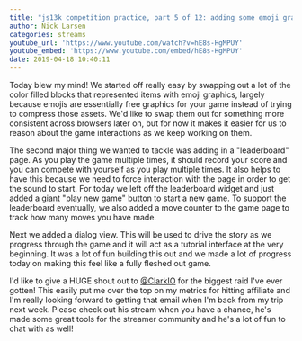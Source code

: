 ```yaml
---
title: "js13k competition practice, part 5 of 12: adding some emoji graphics, a menu screen and a dialog interface (day 32)"
author: Nick Larsen
categories: streams
youtube_url: 'https://www.youtube.com/watch?v=hE8s-HgMPUY'
youtube_embed: 'https://www.youtube.com/embed/hE8s-HgMPUY'
date: 2019-04-18 10:40:11
---
```


Today blew my mind!  We started off really easy by swapping out a lot of the color filled blocks that represented items with emoji graphics, largely because emojis are essentially free graphics for your game instead of trying to compress those assets.  We'd like to swap them out for something more consistent across browsers later on, but for now it makes it easier for us to reason about the game interactions as we keep working on them.

The second major thing we wanted to tackle was adding in a "leaderboard" page.  As you play the game multiple times, it should record your score and you can compete with yourself as you play multiple times.  It also helps to have this because we need to force interaction with the page in order to get the sound to start.  For today we left off the leaderboard widget and just added a giant "play new game" button to start a new game.  To support the leaderboard eventually, we also added a move counter to the game page to track how many moves you have made.

Next we added a dialog view.  This will be used to drive the story as we progress through the game and it will act as a tutorial interface at the very beginning.  It was a lot of fun building this out and we made a lot of progress today on making this feel like a fully fleshed out game.

I'd like to give a HUGE shout out to [@ClarkIO](https://www.twitch.tv/clarkio) for the biggest raid I've ever gotten!  This easily put me over the top on my metrics for hitting affiliate and I'm really looking forward to getting that email when I'm back from my trip next week.  Please check out his stream when you have a chance, he's made some great tools for the streamer community and he's a lot of fun to chat with as well!